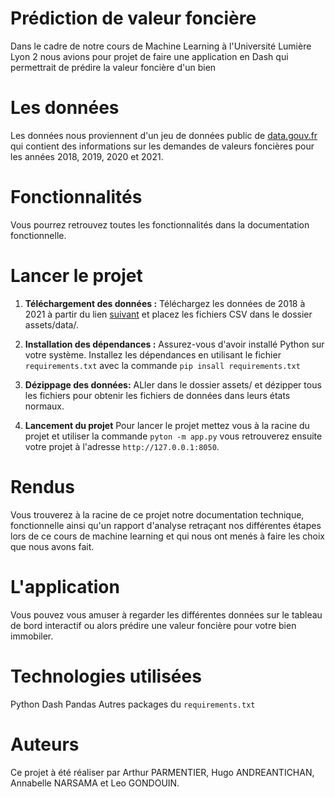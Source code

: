 # Prédiction de valeur foncière

Dans le cadre de notre cours de Machine Learning à l'Université Lumière Lyon 2 nous avions pour projet de faire une application en Dash qui permettrait de prédire la valeur foncière d'un bien 

# Les données

Les données nous proviennent d'un jeu de données public de [data.gouv.fr](https://www.data.gouv.fr/fr/datasets/demandes-de-valeurs-foncieres/) qui contient des informations sur les demandes de valeurs foncières pour les années 2018, 2019, 2020 et 2021.

# Fonctionnalités

Vous pourrez retrouvez toutes les fonctionnalités dans la documentation fonctionnelle. 

# Lancer le projet

1. **Téléchargement des données :** Téléchargez les données de 2018 à 2021 à partir du lien [suivant](https://www.data.gouv.fr/fr/datasets/demandes-de-valeurs-foncieres/) et placez les fichiers CSV dans le dossier assets/data/.

2. **Installation des dépendances :** Assurez-vous d'avoir installé Python sur votre système. Installez les dépendances en utilisant le fichier `requirements.txt` avec la commande `pip insall requirements.txt`

3. **Dézippage des données:** ALler dans le dossier assets/ et dézipper tous les fichiers pour obtenir les fichiers de données dans leurs états normaux.

3. **Lancement du projet** Pour lancer le projet mettez vous à la racine du projet et utiliser la commande `pyton -m app.py` vous retrouverez ensuite votre projet à l'adresse `http://127.0.0.1:8050`.

# Rendus
Vous trouverez à la racine de ce projet notre documentation technique, fonctionnelle ainsi qu'un rapport d'analyse retraçant nos différentes étapes lors de ce cours de machine learning et qui nous ont menés à faire les choix que nous avons fait.

# L'application
Vous pouvez vous amuser à regarder les différentes données sur le tableau de bord interactif ou alors prédire une valeur foncière pour votre bien immobiler.

# Technologies utilisées
Python
Dash
Pandas
Autres packages du `requirements.txt`

# Auteurs

Ce projet à été réaliser par Arthur PARMENTIER, Hugo ANDREANTICHAN, Annabelle NARSAMA et Leo GONDOUIN. 
